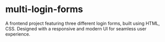 # multi-login-forms
A frontend project featuring three different login forms, built using HTML, CSS. Designed with a responsive and modern UI for seamless user experience.
